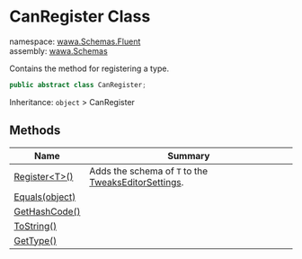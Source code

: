 # CanRegister Class

namespace: [wawa\.Schemas\.Fluent](../wawa.Schemas.Fluent.md)<br />
assembly: [wawa\.Schemas](../../wawa.Schemas.md)

Contains the method for registering a type\.

```csharp
public abstract class CanRegister;
```

Inheritance: `object` > CanRegister

## Methods

| Name | Summary |
|------|---------|
| [Register\<T\>\(\)](./CanRegister/Register.md) | Adds the schema of `T` to the [TweaksEditorSettings](../../wawa.Schemas/wawa.Schemas/TweaksEditorSettings.md)\. |
| [Equals\(object\)](./CanRegister/Equals.md) |  |
| [GetHashCode\(\)](./CanRegister/GetHashCode.md) |  |
| [ToString\(\)](./CanRegister/ToString.md) |  |
| [GetType\(\)](./CanRegister/GetType.md) |  |

